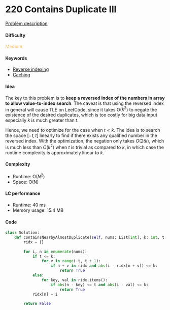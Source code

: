 220 Contains Duplicate III
=======================
[Problem description](https://leetcode.com/problems/contains-duplicate-iii/)

#### Difficulty
<span style="color:#FABC60">Medium</span>

#### Keywords
- [Reverse indexing](../categories/reverse_indexing.md)
- [Caching](../categories/caching.md)

#### Idea
The key to this problem is to **keep a reversed index of the numbers in array to allow value-to-index search**. The caveat is that using the reversed index in general will cause TLE on LeetCode, since it takes O($k^2$) to negate the existence of the desired duplicates, which is too costly for big data input especially $k$ is much greater than $t$. 

Hence, we need to optimize for the case when $t<k$. The idea is to search the space $[-t, t]$ linearly to find if there exists any qualified number in the reversed index. With the optimization, the negation only takes $O(2tk)$, which is much less than $O(k^2)$ when $t$ is trivial as compared to $k$, in which case the runtime complexity is approximately linear to $k$. 

#### Complexity
- Runtime: O($N^2$)
- Space: O(N)
  
#### LC performance
- Runtime: 40 ms
- Memory usage: 15.4 MB

#### Code

```python
class Solution:
    def containsNearbyAlmostDuplicate(self, nums: List[int], k: int, t: int) -> bool:
        ridx = {}
        
        for i, n in enumerate(nums):
            if t <= k:
                for v in range(-t, t + 1):
                    if n + v in ridx and abs(i - ridx[n + v]) <= k:
                        return True
            else:
                for key, val in ridx.items():
                    if abs(n - key) <= t and abs(i - val) <= k:
                        return True
            ridx[n] = i
                
        return False
```